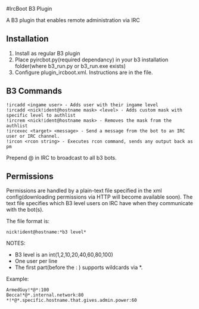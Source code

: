 #IrcBoot B3 Plugin

A B3 plugin that enables remote administration via IRC 

Installation
------------
1. Install as regular B3 plugin
2. Place pyircbot.py(required dependancy) in your b3 installation folder(where b3_run.py or b3_run.exe exists)
3. Configure plugin_ircboot.xml. Instructions are in the file.


B3 Commands
-----------

	!ircadd <ingame user> - Adds user with their ingame level
	!ircadd <nick!ident@hostname mask> <level> - Adds custom mask with specific level to authlist
	!ircrem <nick!ident@hostname mask> - Removes the mask from the authlist
	!ircexec <target> <message> - Send a message from the bot to an IRC user or IRC channel.
	!ircon <rcon string> - Executes rcon command, sends any output back as pm
	
Prepend @ in IRC to broadcast to all b3 bots.

Permissions
-----------
Permissions are handled by a plain-text file specified in the xml config(downloading permissions via HTTP will become available soon).
The text file specifies which B3 level users on IRC have when they communicate with the bot(s).

The file format is:
	
	nick!ident@hostname:*b3 level*
	
NOTES: 
* B3 level is an int(1,2,10,20,40,60,80,100)
* One user per line
* The first part(before the : ) supports wildcards via *.

Example:
	
	ArmedGuy!*@*:100
	Becca!*@*.internal.network:80
	*!*@*.specific.hostname.that.gives.admin.power:60
	
	
